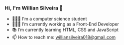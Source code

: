 ### Hi, I'm Willian Silveira 👋

- 👨🏽‍🎓 I'm a computer science student
- 🧑🏽‍💻 I’m currently working as a Front-End Developer
- 📚 I’m currently learning HTML, CSS and JavaScript
- 📫 How to reach me: williansilveira018@gmail.com
 
###
